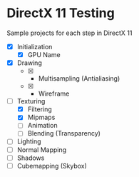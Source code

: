 # DirectX 11 Testing

Sample projects for each step in DirectX 11

- [x] Initialization
   - [x] GPU Name
- [x] Drawing
   - [x] - Multisampling (Antialiasing)
   - [x] - Wireframe
- [ ] Texturing
   - [x] Filtering
   - [x] Mipmaps
   - [ ] Animation
   - [ ] Blending (Transparency)
- [ ] Lighting
- [ ] Normal Mapping
- [ ] Shadows
- [ ] Cubemapping (Skybox)
